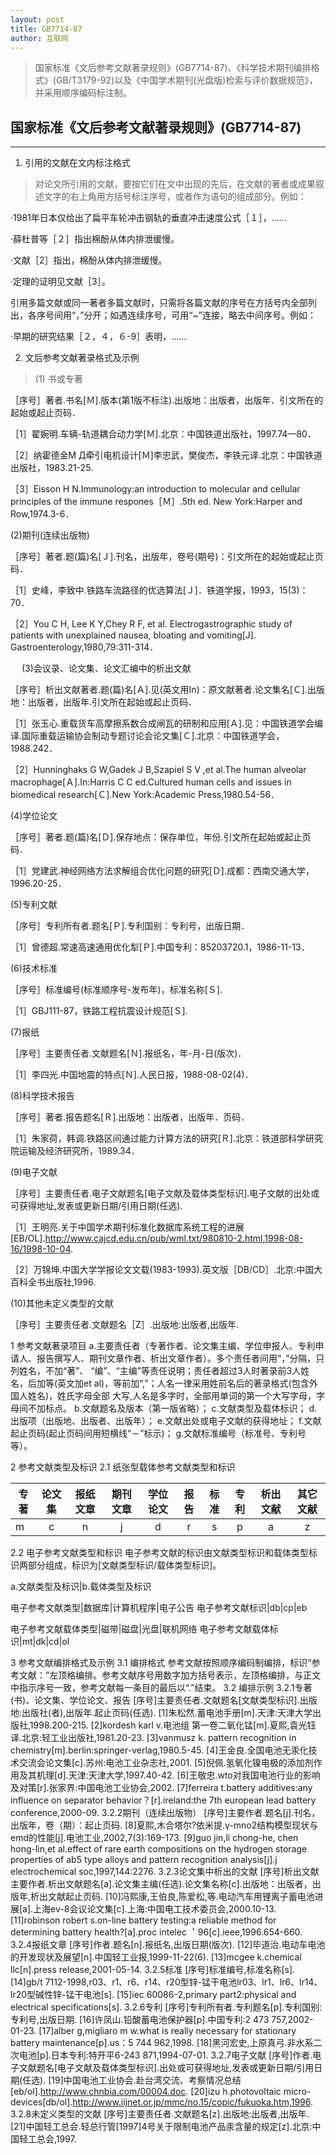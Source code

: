 ```yaml
---
layout: post
title: GB7714-87  
author: 互联网
---
```


>国家标准《文后参考文献著录规则》(GB7714-87)、《科学技术期刊编排格式》(GB/T3179-92)以及《中国学术期刊(光盘版)检索与评价数据规范》，并采用顺序编码标注制。 

## 国家标准《文后参考文献著录规则》(GB7714-87)
----

1. 引用的文献在文内标注格式

>对论文所引用的文献，要按它们在文中出现的先后，在文献的著者或成果叙述文字的右上角用方括号标注序号，或者作为语句的组成部分。例如： 
 
 ·1981年日本仅给出了扁平车轮冲击钢轨的垂直冲击速度公式［１］，…… 
 
 ·薛杜普等［２］指出棉酚从体内排泄缓慢。 
 
 ·文献［2］指出，棉酚从体内排泄缓慢。 
 
 ·定理的证明见文献［3］。 
 
  引用多篇文献或同一著者多篇文献时，只需将各篇文献的序号在方括号内全部列出，各序号间用“，”分开；如遇连续序号，可用“~”连接，略去中间序号。例如： 
  
 ·早期的研究结果［２，４，６-9］表明，……
 
 
2. 文后参考文献著录格式及示例
>(1) 书或专著 

   ［序号］著者.书名[Ｍ].版本(第1版不标注).出版地：出版者，出版年．引文所在的起始或起止页码． 

   ［1］翟婉明.车辆-轨道耦合动力学[Ｍ].北京：中国铁道出版社，1997.74—80． 

   ［2］纳霍德金M Д牵引电机设计[Ｍ]李忠武，樊俊杰，李铁元译.北京：中国铁道出版社，1983.21-25.

   ［3］Eisson H N.Immunology:an introduction to molecular and cellular principles of the immune respones［Ｍ］.5th ed. New York:Harper and Row,1974.3-6．

   (2)期刊(连续出版物) 

   ［序号］著者.题(篇)名[Ｊ].刊名，出版年，卷号(期号)：引文所在的起始或起止页码．

   ［1］史峰，李致中.铁路车流路径的优选算法[Ｊ]．铁道学报，1993，15(3)：70．

   ［2］You C H, Lee K Y,Chey R F, et al. Electrogastrographic study of patients with unexplained nausea, bloating and vomiting[J]. Gastroenterology,1980,79:311-314．

　 (3)会议录、论文集、论文汇编中的析出文献 

   ［序号］析出文献著者.题(篇)名[Ａ].见(英文用In)：原文献著者.论文集名[Ｃ].出版地：出版者，出版年.引文所在起始或起止页码． 

   ［1］张玉心.重载货车高摩擦系数合成闸瓦的研制和应用[Ａ].见：中国铁道学会编译.国际重载运输协会制动专题讨论会论文集[Ｃ].北京：中国铁道学会，1988.242． 

   ［2］Hunninghaks G W,Gadek J B,Szapiel S V ,et al.The human alveolar macrophage[Ａ].In:Harris C C ed.Cultured human cells and issues in biomedical research[Ｃ].New York:Academic Press,1980.54-56．

  (4)学位论文 

   ［序号］著者.题(篇)名[Ｄ].保存地点：保存单位，年份.引文所在起始或起止页码．

   ［1］党建武.神经网络方法求解组合优化问题的研究[Ｄ].成都：西南交通大学，1996.20-25．

   (5)专利文献 

   ［序号］专利所有者.题名[Ｐ].专利国别：专利号，出版日期． 

   ［1］曾德超.常速高速通用优化犁[Ｐ].中国专利：85203720.1，1986-11-13．

  (6)技术标准

   ［序号］标准编号(标准顺序号-发布年)，标准名称[Ｓ]. 

   ［1］GBJ111-87，铁路工程抗震设计规范[Ｓ].

  (7)报纸 

   ［序号］主要责任者.文献题名[Ｎ].报纸名，年-月-日(版次)． 

   ［1］李四光.中国地震的特点[Ｎ].人民日报，1988-08-02(4)．

  (8)科学技术报告

   ［序号］著者.报告题名[Ｒ].出版地：出版者，出版年．页码． 

   ［1］朱家荷，韩调.铁路区间通过能力计算方法的研究[Ｒ].北京：铁道部科学研究院运输及经济研究所，1989.34．

  (9)电子文献 

   ［序号］主要责任者.电子文献题名[电子文献及载体类型标识].电子文献的出处或可获得地址,发表或更新日期/引用日期(任选). 

   ［1］王明亮.关于中国学术期刊标准化数据库系统工程的进展[EB/OL].http://www.cajcd.edu.cn/pub/wml.txt/980810-2.html,1998-08-16/1998-10-04. 

   ［2］万锦坤.中国大学学报论文文载(1983-1993).英文版［DB/CD］.北京:中国大百科全书出版社,1996.

   (10)其他未定义类型的文献 

   ［序号］主要责任者.文献题名［Z］.出版地:出版者,出版年.

 1 参考文献著录项目
 a.主要责任者（专著作者、论文集主编、学位申报人、专利申请人、报告撰写人、期刊文章作者、析出文章作者）。多个责任者间用“，”分隔，只列姓名，不加“著”、 “编”、“主编”等责任说明；责任者超过3人时著录前3人姓名，后加等(英文加et al)，等前加“,”；人名一律采用姓前名后的著录格式(包含外国人姓名)，姓氏字母全部 大写,人名是多字时，全部用单词的第一个大写字母，字母间不加标点。
 b.文献题名及版本（第一版省略）；
 c.文献类型及载体标识；
 d.出版项（出版地、出版者、出版年）；
 e.文献出处或电子文献的获得地址；
 f.文献起止页码(起止页码间用短横线“－”标示)；
 g.文献标准编号（标准号、专利号等）。

 2 参考文献类型及标识
 2.1 纸张型载体参考文献类型和标识

   |  专著  |  论文集  |  报纸文章  |  期刊文章  |  学位论文  |  报告  |  标准  |  专利  |  析出文献  |  其它文献  |
   |-------|:-------:|:---------:|:---------:|:---------:|:-----:|:------:|:-----:|:---------:|:---------:|
   |  m  |  c |  n  |  j  |  d  |  r  |  s  |  p  |  a  |  z  |

 2.2 电子参考文献类型和标识
 电子参考文献的标识由文献类型标识和载体类型标识两部分组成，标识为[文献类型标识/载体类型标识]。

 a.文献类型及标识|b.载体类型及标识

 电子参考文献类型|数据库|计算机程序|电子公告
 电子参考文献标识|db|cp|eb

 电子参考文献载体类型|磁带|磁盘|光盘|联机网络
 电子参考文献载体标识|mt|dk|cd|ol

 3 参考文献编排格式及示例
 3.1 编排格式
 参考文献按照顺序编码制编排，标识“参考文献：”左顶格编排。参考文献序号用数字加方括号表示，左顶格编排，与正文中指示序号一致，参考文献每一条目的最后以“.”结束。
 3.2 编排示例
 3.2.1专著(书)、论文集、学位论文、报告
 [序号]主要责任者.文献题名[文献类型标识].出版地:出版社(者),出版年.起止页码(任选).
 [1]朱松然.蓄电池手册[m].天津:天津大学出版社,1998.200-215.
 [2]kordesh karl v.电池组 第一卷二氧化锰[m].夏熙,袁光钰译.北京:轻工业出版社,1981.20-23.
 [3]vanmusz k. pattern recognition in chemistry[m].berlin:springer-verlag,1980.5-45.
 [4]王金良.全国电池无汞化技术交流会论文集[c].苏州:电池工业杂志社,2001.
 [5]倪佩.氢氧化镍电极的添加剂作用及其机理[d].天津:天津大学,1997.40-42.
 [6]王敬忠.wto对我国电池行业的影响及对策[r].张家界:中国电池工业协会,2002.
 [7]ferreira t.battery additives:any influence on separator behavior？[r].ireland:the 7th european lead battery conference,2000-09.
 3.2.2期刊（连续出版物）
 [序号]主要作者.题名[j].刊名，出版年，卷（期）：起止页码.
              [8]夏熙,木合塔尔?依米提.γ-mno2结构模型现状与emd的性能[j].电池工业,2002,7(3):169-173.
              [9]guo jin,li chong-he, chen hong-lin,et al.effect of rare earth compositions on the hydrogen storage properties of ab5 type alloys and pattern recognition analysis[j].j electrochemical soc,1997,144:2276.
3.2.3论文集中析出的文献
[序号]析出文献主要作者.析出文献题名[a].论文集主编(任选).论文集名称[c].出版地：出版者，出版年,析出文献起止页码.
              [10]冯熙康,王伯良,陈爱松,等.电动汽车用锂离子蓄电池进展[a].上海ev-8会议论文集[c].上海:中国电工技术委员会,2000.10-13.
              [11]robinson robert s.on-line battery testing:a reliable method for determining battery health?[a].proc intelec ＇96[c].ieee,1996.654-660.
 3.2.4报纸文章
[序号]作者.题名[n].报纸名,出版日期(版次).
              [12]毕道治.电动车电池的开发现状及展望[n].中国轻工业报,1999-11-22(6).
              [13]mcgee k.chemical llc[n].press release,2001-05-14.
 3.2.5标准
[序号]标准编号,标准名称[s].
              [14]gb/t 7112-1998,r03、r1、r6、r14、r20型锌-锰干电池lr03、lr1、lr6、lr14、lr20型碱性锌-锰干电池[s].
              [15]iec 60086-2,primary part2:physical and electrical specifications[s].
3.2.6专利
[序号]专利所有者.专利题名[p].专利国别:专利号,出版日期.
              [16]许凤山.铅酸蓄电池保护器[p].中国专利:2 473 757,2002-01-23.
              [17]alber g,migliaro m w.what is really necessary for stationary battery maintenance[p].us：5 744 962,1998.
              [18]黑河宏史,上原真弓.非水系二次电池[p].日本专利:特开平6-243 871,1994-07-01.
3.2.7电子文献
[序号]作者.电子文献题名[电子文献及载体类型标识].出处或可获得地址,发表或更新日期/引用日期(任选).
              [19]中国电池工业协会.赴台湾交流、考察情况总结[eb/ol].http://www.chnbia.com/00004.doc.
              [20]izu h.photovoltaic micro-devices[db/ol].http://www.iijnet.or.jp/mmc/no.15/copic/fukuoka.htm,1996.
3.2.8未定义类型的文献
[序号]主要责任者.文献题名[z].出版地:出版者,出版年.
              [21]中国轻工总会.轻总行管[1997]4号关于限制电池产品汞含量的规定[z].北京:中国轻工总会,1997.
